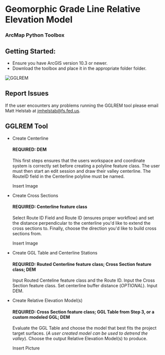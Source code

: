 # Geomorphic Grade Line Relative Elevation Model
### ArcMap Python Toolbox


## Getting Started:

- Ensure you have ArcGIS version 10.3 or newer.
- Download the toolbox and place it in the appropriate folder folder.

![GGLREM](/master/GGLREMTool.png)

## Report Issues

If the user encounters any problems running the GGLREM tool please email Matt Helstab at jmhelstab@fs.fed.us.

## GGLREM Tool

- Create Centerline

  #### REQUIRED: DEM 

  This first steps ensures that the users workspace and coordinate system is correctly set before creating a polyline feature class. The     user must then start an edit session and draw their valley centerline. The RouteID field in the Centerline polyline must be named.   
  
  Insert Image

- Create Cross Sections

   #### REQUIRED: Centerline feature class
  
  Select Route ID Field and Route ID (ensures proper workflow) and set the distance perpendicular to the centerline you'd like to extend     the cross sections to. Finally, choose the direction you'd like to build cross sections from. 
  
  Insert Image  

- Create GGL Table and Centerline Stations

   #### REQUIRED: Routed Centerline feature class; Cross Section feature class; DEM
   
   Input Routed Centeline feature class and the Route ID. Input the Cross Section feature class. Set centerline buffer distance            (*OPTIONAL*). Input DEM.

- Create Relative Elevation Model(s)

   #### REQUIRED: Cross Section feature class; GGL Table from Step 3, or a custom modeled GGL; DEM 

  Evaluate the GGL Table and choose the model that best fits the project target surfaces. (*A user created model can be used to detrend   the valley*). Choose the output Relative Elevation Model(s) to produce. 
  
  Insert Picture
